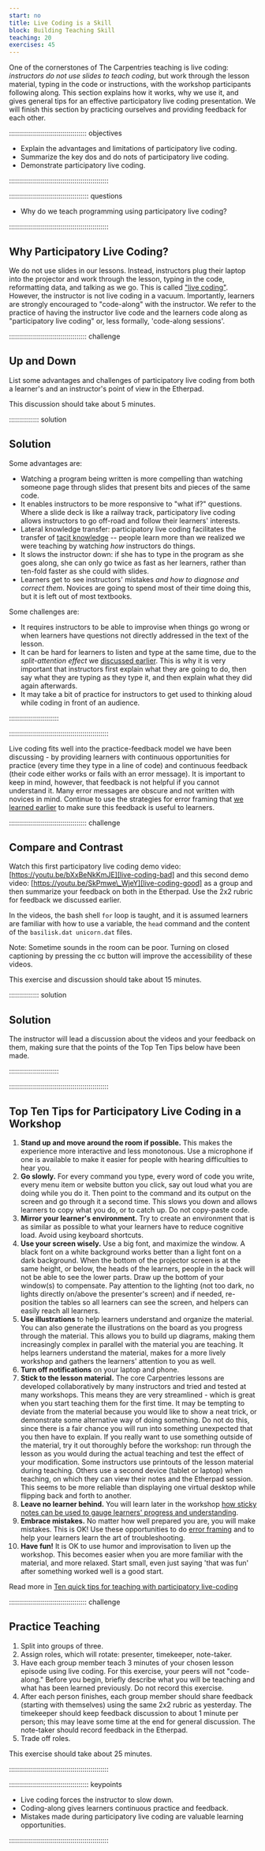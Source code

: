 ```yaml
---
start: no
title: Live Coding is a Skill
block: Building Teaching Skill
teaching: 20
exercises: 45
---
```


One of the cornerstones of The Carpentries teaching is live
coding: *instructors do not use slides to teach coding*, but work through the lesson material,
typing in the code or instructions, with the workshop participants following
along. This section explains how it works, why we use it, and
gives general tips for an effective participatory live coding presentation. We will
finish this section by practicing ourselves and providing feedback for each other.

::::::::::::::::::::::::::::::::::::::: objectives

- Explain the advantages and limitations of participatory live coding.
- Summarize the key dos and do nots of participatory live coding.
- Demonstrate participatory live coding.

::::::::::::::::::::::::::::::::::::::::::::::::::

:::::::::::::::::::::::::::::::::::::::: questions

- Why do we teach programming using participatory live coding?

::::::::::::::::::::::::::::::::::::::::::::::::::

## Why Participatory Live Coding?

We do not use slides in our lessons.
Instead, instructors plug their laptop into the projector
and work through the lesson,
typing in the code,
reformatting data,
and talking as we go.
This is called ["live coding"](https://en.wikipedia.org/wiki/Live_coding).
However, the instructor is not live coding in a vacuum.
Importantly, learners are strongly encouraged
to "code-along" with the instructor.
We refer to the practice of having the instructor live code and the learners code along as "participatory live coding" or, less formally, 'code-along sessions'.

:::::::::::::::::::::::::::::::::::::::  challenge

## Up and Down

List some advantages and challenges of participatory live coding
from both a learner's and an instructor's point of view
in the Etherpad.

This discussion should take about 5 minutes.

:::::::::::::::  solution

## Solution

Some advantages are:

- Watching a program being written is more compelling than
  watching someone page through slides that present bits and pieces of the same code.
- It enables instructors to be more responsive to "what if?" questions.
  Where a slide deck is like a railway track,
  participatory live coding allows instructors to go off-road and follow their learners' interests.
- Lateral knowledge transfer: participatory live coding facilitates the transfer of [tacit knowledge](https://jonudell.net/udell/2006-09-19-screencasting-of-tacit-knowledge.html) -- people learn more than we realized we were
  teaching by watching *how* instructors do things.
- It slows the instructor down:
  if she has to type in the program as she goes along,
  she can only go twice as fast as her learners,
  rather than ten-fold faster as she could with slides.
- Learners get to see instructors' mistakes *and how to diagnose and correct them*.
  Novices are going to spend most of their time doing this,
  but it is left out of most textbooks.

Some challenges are:

- It requires instructors to be able to improvise when things go wrong or when learners
  have questions not directly addressed in the text of the lesson.
- It can be hard for learners to listen and type at the same time, due to the  
  *split-attention effect* we
  [discussed earlier](05-memory.md#why-guided-practice-is-important).
  This is why it is
  very important that instructors first explain what they are going to do, then
  say what they are typing as they type it, and then
  explain what they did again afterwards.
- It may take a bit of practice for instructors to
  get used to thinking aloud while coding in front of an audience.

:::::::::::::::::::::::::

::::::::::::::::::::::::::::::::::::::::::::::::::

Live coding fits well into the practice-feedback model we have been discussing - by providing
learners with continuous opportunities for practice (every time they type in a line of code)
and continuous feedback (their code either works or fails with an error message). It is
important to keep in mind, however, that feedback is not helpful if you cannot understand it.
Many error messages are obscure and not written with novices in mind. Continue to use the strategies for error framing that
[we learned earlier](08-motivation.md) to make sure this feedback is useful to learners.

:::::::::::::::::::::::::::::::::::::::  challenge

## Compare and Contrast

Watch this first participatory live coding demo video: [https://youtu.be/bXxBeNkKmJE][live-coding-bad]
and this second demo video: [https://youtu.be/SkPmwe\_WjeY][live-coding-good]
as a group and then summarize your feedback on both in the Etherpad.
Use the 2x2 rubric for feedback we discussed earlier.

In the videos, the bash shell `for` loop is taught,
and it is assumed learners are familiar with how to use a variable,
the `head` command and the content of the `basilisk.dat unicorn.dat`
files.

Note: Sometime sounds in the room can be poor. Turning on closed captioning by pressing the cc button will improve the accessibility of these videos.

This exercise and discussion should take about 15 minutes.

:::::::::::::::  solution

## Solution

The instructor will lead a discussion about the videos and your feedback on them,
making sure that the points of the Top Ten Tips below have been made.

:::::::::::::::::::::::::

::::::::::::::::::::::::::::::::::::::::::::::::::

## Top Ten Tips for Participatory Live Coding in a Workshop

1. **Stand up and move around the room if possible.** This makes the experience more interactive and less monotonous. Use a microphone if one is available to make it easier for people with hearing difficulties to hear you.
2. **Go slowly.** For every command you type, every word of code you write, every menu item or website button you click, say out loud what you are doing while you do it.  Then point to the command and its output on the screen and go through it a second time.  This slows you down and allows learners to copy what you do, or to catch up.  Do not copy-paste code.
3. **Mirror your learner's environment.** Try to create an environment that is as similar as possible to what your learners have to reduce cognitive load. Avoid using keyboard shortcuts.
4. **Use your screen wisely.** Use a big font, and maximize the window.  A black font on a white background works better than a light font on a dark background.  When the bottom of the projector screen is at the same height, or below, the heads of the learners, people in the back will not be able to see the lower parts.  Draw up the bottom of your window(s) to compensate. Pay attention to the lighting (not too dark, no lights directly on/above the presenter's screen) and if needed, re-position the tables so all learners can see the screen, and helpers can easily reach all learners.
5. **Use illustrations** to help learners understand and organize the material. You can also generate the illustrations on the board as you progress through the material.  This allows you to build up diagrams, making them increasingly complex in parallel with the material you are teaching.  It helps learners understand the material, makes for a more lively workshop and gathers the learners' attention to you as well.
6. **Turn off notifications** on your laptop and phone.
7. **Stick to the lesson material.** The core Carpentries lessons are developed collaboratively by many instructors and tried and tested at many workshops.  This means they are very streamlined - which is great when you start teaching them for the first time.  It may be tempting to deviate from the material because you would like to show a neat trick, or demonstrate some alternative way of doing something.  Do not do this, since there is a fair chance you will run into something unexpected that you then have to explain.  If you really want to use something outside of the material, try it out thoroughly before the workshop: run through the lesson as you would during the actual teaching and test the effect of your modification.
   Some instructors use printouts of the lesson material during teaching. Others use a second device (tablet or laptop) when teaching, on which they can view their notes and the Etherpad session.  This seems to be more reliable than displaying one virtual desktop while flipping back and forth to another.
8. **Leave no learner behind.** You will learn later in the workshop [how sticky notes can be used to gauge learners' progress and understanding](21-management.md#sticky-notes).
9. **Embrace mistakes.** No matter how well prepared you are, you will make mistakes. This is OK! Use these opportunities to do [error framing](08-motivation.md) and to help your learners learn the art of troubleshooting.
10. **Have fun!** It is OK to use humor and improvisation to liven up the workshop. This becomes easier when you are more familiar with the material, and more relaxed. Start small, even just saying 'that was fun' after something worked well is a good start.

Read more in [Ten quick tips for teaching with participatory live-coding][live-coding-tips-paper]

:::::::::::::::::::::::::::::::::::::::  challenge

## Practice Teaching

1. Split into groups of three.
2. Assign roles, which will rotate: presenter, timekeeper, note-taker.
3. Have each group member teach 3 minutes of your chosen lesson episode using live coding.
   For this exercise, your peers will not "code-along." Before
   you begin, briefly describe what you will be teaching and what has been learned previously. Do not record this exercise.
4. After each person finishes, each group member should share feedback (starting with themselves) using the same 2x2 rubric as yesterday. The
   timekeeper should keep feedback discussion to about 1 minute per person; this may leave some time at the end for general
   discussion. The note-taker should record feedback in the Etherpad.
5. Trade off roles.

This exercise should take about 25 minutes.  


::::::::::::::::::::::::::::::::::::::::::::::::::

[live-coding-bad]: https://youtu.be/bXxBeNkKmJE
[live-coding-good]: https://youtu.be/SkPmwe_WjeY
[live-coding-tips-paper]: https://doi.org/10.1371/journal.pcbi.1008090


:::::::::::::::::::::::::::::::::::::::: keypoints

- Live coding forces the instructor to slow down.
- Coding-along gives learners continuous practice and feedback.
- Mistakes made during participatory live coding are valuable learning opportunities.

::::::::::::::::::::::::::::::::::::::::::::::::::


